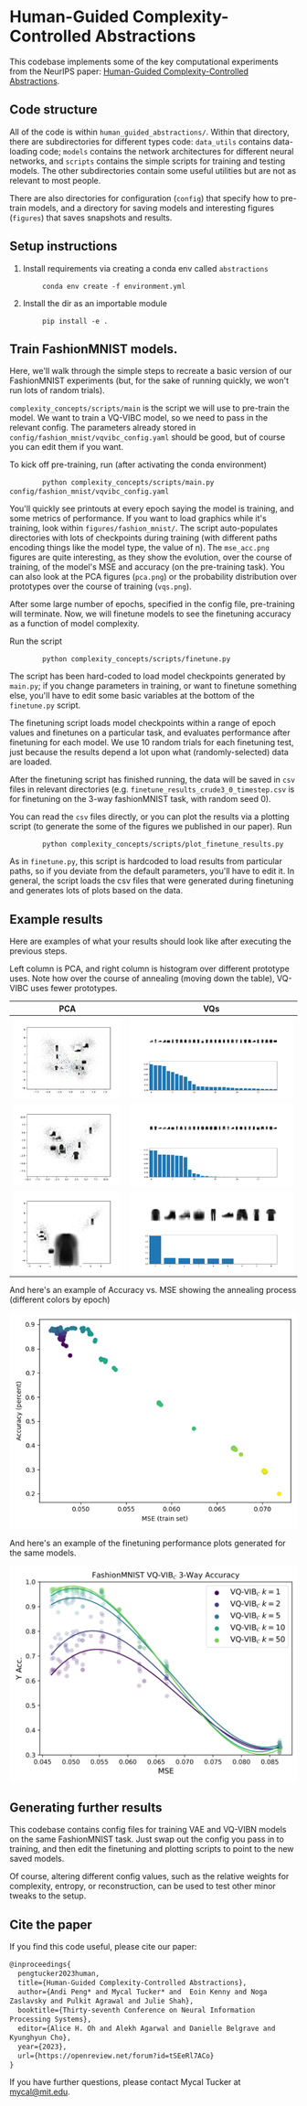 # Human-Guided Complexity-Controlled Abstractions

This codebase implements some of the key computational experiments from the NeurIPS paper: [Human-Guided Complexity-Controlled Abstractions](https://neurips.cc/virtual/2023/poster/70201).

## Code structure
All of the code is within ``human_guided_abstractions/``.
Within that directory, there are subdirectories for different types code: ``data_utils`` contains data-loading code; ``models`` contains the network architectures for different neural networks, and ``scripts`` contains the simple scripts for training and testing models. The other subdirectories contain some useful utilities but are not as relevant to most people.

There are also directories for configuration (``config``) that specify how to pre-train models, and a directory for saving models and interesting figures (``figures``) that saves snapshots and results.

## Setup instructions

1. Install requirements via creating a conda env called ``abstractions``
```
        conda env create -f environment.yml
```
2. Install the dir as an importable module
```
        pip install -e .
```

## Train FashionMNIST models.

Here, we'll walk through the simple steps to recreate a basic version of our FashionMNIST experiments (but, for the sake of running quickly, we won't run lots of random trials).

``complexity_concepts/scripts/main`` is the script we will use to pre-train the model.
We want to train a VQ-VIBC model, so we need to pass in the relevant config.
The parameters already stored in ``config/fashion_mnist/vqvibc_config.yaml`` should be good, but of course you can edit them if you want.

To kick off pre-training, run (after activating the conda environment)

```
        python complexity_concepts/scripts/main.py config/fashion_mnist/vqvibc_config.yaml
```

You'll quickly see printouts at every epoch saying the model is training, and some metrics of performance.
If you want to load graphics while it's training, look within ``figures/fashion_mnist/``.
The script auto-populates directories with lots of checkpoints during training (with different paths encoding things like the model type, the value of n).
The ``mse_acc.png`` figures are quite interesting, as they show the evolution, over the course of training, of the model's MSE and accuracy (on the pre-training task).
You can also look at the PCA figures (``pca.png``) or the probability distribution over prototypes over the course of training (``vqs.png``).

After some large number of epochs, specified in the config file, pre-training will terminate.
Now, we will finetune models to see the finetuning accuracy as a function of model complexity.

Run the script

```
        python complexity_concepts/scripts/finetune.py
```

The script has been hard-coded to load model checkpoints generated by ``main.py``; if you change parameters in training, or want to finetune something else, you'll have to edit some basic variables at the bottom of the ``finetune.py`` script.

The finetuning script loads model checkpoints within a range of epoch values and finetunes on a particular task, and evaluates performance after finetuning for each model.
We use 10 random trials for each finetuning test, just because the results depend a lot upon what (randomly-selected) data are loaded.

After the finetuning script has finished running, the data will be saved in ``csv`` files in relevant directories (e.g. ``finetune_results_crude3_0_timestep.csv`` is for finetuning on the 3-way fashionMNIST task, with random seed 0).

You can read the ``csv`` files directly, or you can plot the results via a plotting script (to generate the some of the figures we published in our paper).
Run

```
        python complexity_concepts/scripts/plot_finetune_results.py
```

As in ``finetune.py``, this script is hardcoded to load results from particular paths, so if you deviate from the default parameters, you'll have to edit it.
In general, the script loads the csv files that were generated during finetuning and generates lots of plots based on the data.


## Example results

Here are examples of what your results should look like after executing the previous steps.


Left column is PCA, and right column is histogram over different prototype uses. Note how over the course of annealing (moving down the table), VQ-VIBC uses fewer prototypes.

| PCA                                                                                                             | VQs                                                                                             |
|-----------------------------------------------------------------------------------------------------------------|-------------------------------------------------------------------------------------------------|
| ![alt text](figures/examples/pca_40.png "2D PCA of VQs with associated reconstructions, scaled by likelihoods") | ![alt text](figures/examples/vqs_40.png "Reconstructions of VQs and corresponding likelihoods") |
| ![alt text](figures/examples/pca_52.png "2D PCA of VQs with associated reconstructions, scaled by likelihoods") | ![alt text](figures/examples/vqs_52.png "Reconstructions of VQs and corresponding likelihoods") |
| ![alt text](figures/examples/pca_70.png "2D PCA of VQs with associated reconstructions, scaled by likelihoods") | ![alt text](figures/examples/vqs_70.png "Reconstructions of VQs and corresponding likelihoods") |


And here's an example of Accuracy vs. MSE showing the annealing process (different colors by epoch)

![alt text](figures/examples/mse_acc.png "Accuracy vs. MSE during training")

And here's an example of the finetuning performance plots generated for the same models.

![alt text](figures/examples/multi_crude3_all.png "Finetuning accuracy")


## Generating further results

This codebase contains config files for training VAE and VQ-VIBN models on the same FashionMNIST task.
Just swap out the config you pass in to training, and then edit the finetuning and plotting scripts to point to the new saved models.

Of course, altering different config values, such as the relative weights for complexity, entropy, or reconstruction, can be used to test other minor tweaks to the setup.



## Cite the paper

If you find this code useful, please cite our paper:

```
@inproceedings{
  pengtucker2023human,
  title={Human-Guided Complexity-Controlled Abstractions},
  author={Andi Peng* and Mycal Tucker* and  Eoin Kenny and Noga Zaslavsky and Pulkit Agrawal and Julie Shah},
  booktitle={Thirty-seventh Conference on Neural Information Processing Systems},
  editor={Alice H. Oh and Alekh Agarwal and Danielle Belgrave and Kyunghyun Cho},
  year={2023},
  url={https://openreview.net/forum?id=tSEeRl7ACo}
}
```

If you have further questions, please contact Mycal Tucker at mycal@mit.edu.